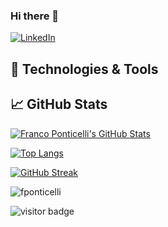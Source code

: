 ### Hi there 👋

[![LinkedIn](https://img.shields.io/badge/LinkedIn-francoponticelli-informational?style=flat-square&logo=linkedin&logoColor=white)](https://www.linkedin.com/in/francoponticelli/)

## 🔧 Technologies & Tools

## &#x1f4c8; GitHub Stats 

<!-- GitHub Stats -->
<a href="https://github.com/fponticelli">
  <img align="center" src="https://github-readme-stats.vercel.app/api?username=fponticelli&theme=calm&show_icons=true" alt="Franco Ponticelli's GitHub Stats" />
</a>

<!-- Most used languages -->

[![Top Langs](https://github-readme-stats.vercel.app/api/top-langs/?username=fponticelli&theme=calm)](https://github.com/fponticelli/github-readme-stats)

<!-- Streak -->
[![GitHub Streak](https://github-readme-streak-stats.herokuapp.com/?user=fponticelli&theme=calm)](https://git.io/streak-stats)

<!-- Trophies -->
<img src="https://github-profile-trophy.vercel.app/?username=fponticelli&theme=nord" alt="fponticelli" />


![visitor badge](https://visitor-badge.glitch.me/badge?page_id=fponticelli.visitor-badge)
